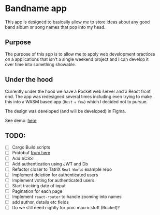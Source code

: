 # Bandname app

This app is designed to basically allow me to store ideas about any good band
album or song names that pop into my head.

## Purpose

The purpose of this app is to allow me to apply web development practices on a
applications that isn't a single weekend project and I can develop it over time
into something showable.

## Under the hood

Currently under the hood we have a Rocket web server and a React front end. The app
was redesigned several times including even trying to make this into a WASM based app
(`Rust` + `Yew`) which I decided not to pursue.

The design was developed (and will be developed) in Figma.

See demo: [here](https://a-bandn.herokuapp.com)

## TODO:

- [ ] Cargo Build scripts
- [ ] Protobuf [from here](https://dev.to/elshize/protobuf-code-generation-in-rust-1e35)
- [ ] Add SCSS
- [ ] Add authentication using JWT and Db
- [ ] Refactor closer to TatriX `Real World` example repo
- [ ] Implement deletion for authenticated users
- [ ] Implement voting for authenticated users
- [ ] Start tracking date of input
- [ ] Pagination for each page
- [ ] Implement `react-router` to handle zooming into names
- [ ] add author, details etc fields
- [ ] Do we still need nightly for proc macro stuff (Rocket)?
